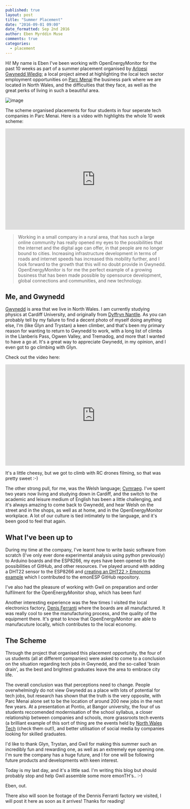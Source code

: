 ```yaml
---
published: true
layout: post
title: "Summer Placement"
date: "2016-09-01 09:00"
date_formatted: Sep 2nd 2016
author: Eben Myrddin Muse
comments: true
categories:
  - placement
---
```


Hi! My name is Eben I've been working with OpenEnergyMonitor for the past 10 weeks as part of a summer placement organised by [Arloesi Gwynedd Wledig](http://www.arloesigwyneddwledig.com/); a local project aimed at highlighting the local tech sector employment opportunities on [Parc Menai](http://parcmenai.co.uk/) the business park where we are located in North Wales, and the difficulties that they face, as well as the great perks of living in such a beautiful area.

![image]({{site.image_path}}/eben.jpg)

The scheme organised placements for four students in four seperate tech companies in Parc Menai. Here is a video with highlights the whole 10 week scheme:

<div class='videoWrapper'>
<iframe width="560" height="315" src="https://www.youtube.com/watch?v=N2v2a3ZJq0E" frameborder="0" allowfullscreen></iframe>
</div>

>Working in a small company in a rural area, that has such a large online community has really opened my eyes to the possibilities that the internet and the digital age can offer, in that people are no longer bound to cities. Increasing infrastructure development in terms of roads and internet speeds has increased this mobility further, and I look forward to the growth that this will no doubt provide in Gwynedd. OpenEnergyMonitor is for me the perfect example of a growing business that has been made possible by opensource development, global connections and communities, and new technology.

<!--more-->

## Me, and Gwynedd

[Gwynedd](https://en.wikipedia.org/wiki/Gwynedd) is area that we live in North Wales. I am currently studying physics at Cardiff University, and originally from [Dyffryn Nantlle](https://cy.wikipedia.org/wiki/Dyffryn_Nantlle). As you can probably tell by my failure to find a decent photo of myself doing anything else, I'm (like Glyn and Trystan)  a keen climber, and that's been my primary reason for wanting to return to Gwynedd to work, with a long list of climbs in the Llanberis Pass, Ogwen Valley, and Tremadog, and more that I wanted to have a go at. It's a great way to appreciate Gwynedd, in my opinion, and I even got to go climbing with Glyn.

Check out the video here:

<div class='videoWrapper'>
<iframe width="560" height="315" src="https://www.youtube.com/watch?v=CzPMPY-I3_I" frameborder="0" allowfullscreen></iframe>
</div>

It's a little cheesy, but we got to climb with RC drones filming, so that was pretty sweet :-)

The other strong pull, for me, was the Welsh language; [Cymraeg](https://en.wikipedia.org/wiki/Welsh_language). I've spent two years now living and studying down in Cardiff, and the switch to the academic and leisure medium of English has been a little challenging, and it's always amazing to come back to Gwynedd, and hear Welsh on the street and in the shops, as well as at home, and in the OpenEnergyMonitor workplace. A lot of our culture is tied intimately to the language, and it's been good to feel that again.


## What I've been up to

During my time at the company, I've learnt how to write basic software from scratch (I've only ever done experimental analysis using python previously) to Arduino boards and the ESP8266, my eyes have been opened to the possibilities of GitHub, and other resources. I've played around with adding a DHT22 sensor to the ESP8266 and [creating an DHT22 > Emoncms example](https://github.com/openenergymonitor/EmonESP/pull/7) which I contributed to the emonESP GitHub repository.

I've also had the pleasure of working with Gwil on preparation and order fulfilment for the OpenEnergyMonitor shop, which has been fun!

Another interesting experience was the few times I visited the local electronics factory, [Denis Ferranti](http://www.dferrantigroup.com/pcb-population-test/)  where the boards are all manufactured. It was really cool to see the manufacturing process, and the quality of the equipment there. It's great to know that OpenEnergyMonitor are able to manufacuture locally, which contributes to the local economy.


## The Scheme

Through the project that organised this placement opportunity, the four of us students (all at different companies) were asked to come to a conclusion on the situation regarding tech jobs in Gwynedd, and the so-called 'brain drain', as the best and brightest graduates leave the area to embrace city life.

The overall conclusion was that perceptions need to change. People overwhelmingly do not view Gwynedd as a place with lots of potential for tech jobs, but research has shown that the truth is the very opposite, with Parc Menai alone set to be the location of around 200 new jobs in the next few years. At a presentation at Pontio, at Bangor university, the four of us students reccomended modernisation of the school syllabus, a closer relationship between companies and schools, more grassroots tech events (a brilliant example of this sort of thing are the events held by [North Wales Tech](https://www.facebook.com/NorthWalesTechnology/?fref=ts) (check them out!), and better utilisation of social media by companies looking for skilled graduates.

I'd like to thank Glyn, Trystan, and Gwil for making this summer such an incredibly fun and rewarding one, as well as an extremely eye opening one. I'm sure the company has a huge future, and I for one will be following future products and developments with keen interest.

Today is my last day, and it's a little sad. I'm writing this blog but should probably stop and help Gwil assemble some more emonTH's.. :-)

Eben, out.

There also will soon be footage of the Dennis Ferranti factory we visited, I will post it here as soon as it arrives!
Thanks for reading!

